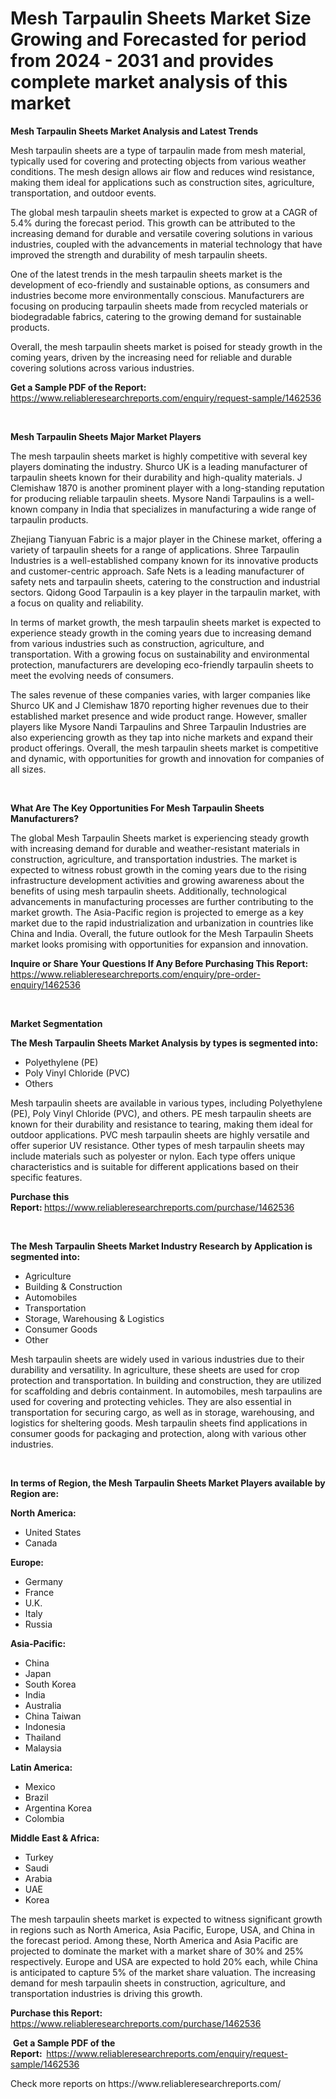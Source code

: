 <p><h1>Mesh Tarpaulin Sheets Market Size Growing and Forecasted for period from 2024 - 2031 and provides complete market analysis of this market</h1></p><p><strong>Mesh Tarpaulin Sheets Market Analysis and Latest Trends</strong></p>
<p><p>Mesh tarpaulin sheets are a type of tarpaulin made from mesh material, typically used for covering and protecting objects from various weather conditions. The mesh design allows air flow and reduces wind resistance, making them ideal for applications such as construction sites, agriculture, transportation, and outdoor events.</p><p>The global mesh tarpaulin sheets market is expected to grow at a CAGR of 5.4% during the forecast period. This growth can be attributed to the increasing demand for durable and versatile covering solutions in various industries, coupled with the advancements in material technology that have improved the strength and durability of mesh tarpaulin sheets.</p><p>One of the latest trends in the mesh tarpaulin sheets market is the development of eco-friendly and sustainable options, as consumers and industries become more environmentally conscious. Manufacturers are focusing on producing tarpaulin sheets made from recycled materials or biodegradable fabrics, catering to the growing demand for sustainable products.</p><p>Overall, the mesh tarpaulin sheets market is poised for steady growth in the coming years, driven by the increasing need for reliable and durable covering solutions across various industries.</p></p>
<p><strong>Get a Sample PDF of the Report:&nbsp;</strong> <a href="https://www.reliableresearchreports.com/enquiry/request-sample/1462536">https://www.reliableresearchreports.com/enquiry/request-sample/1462536</a></p>
<p>&nbsp;</p>
<p><strong>Mesh Tarpaulin Sheets Major Market Players</strong></p>
<p><p>The mesh tarpaulin sheets market is highly competitive with several key players dominating the industry. Shurco UK is a leading manufacturer of tarpaulin sheets known for their durability and high-quality materials. J Clemishaw 1870 is another prominent player with a long-standing reputation for producing reliable tarpaulin sheets. Mysore Nandi Tarpaulins is a well-known company in India that specializes in manufacturing a wide range of tarpaulin products.</p><p>Zhejiang Tianyuan Fabric is a major player in the Chinese market, offering a variety of tarpaulin sheets for a range of applications. Shree Tarpaulin Industries is a well-established company known for its innovative products and customer-centric approach. Safe Nets is a leading manufacturer of safety nets and tarpaulin sheets, catering to the construction and industrial sectors. Qidong Good Tarpaulin is a key player in the tarpaulin market, with a focus on quality and reliability.</p><p>In terms of market growth, the mesh tarpaulin sheets market is expected to experience steady growth in the coming years due to increasing demand from various industries such as construction, agriculture, and transportation. With a growing focus on sustainability and environmental protection, manufacturers are developing eco-friendly tarpaulin sheets to meet the evolving needs of consumers.</p><p>The sales revenue of these companies varies, with larger companies like Shurco UK and J Clemishaw 1870 reporting higher revenues due to their established market presence and wide product range. However, smaller players like Mysore Nandi Tarpaulins and Shree Tarpaulin Industries are also experiencing growth as they tap into niche markets and expand their product offerings. Overall, the mesh tarpaulin sheets market is competitive and dynamic, with opportunities for growth and innovation for companies of all sizes.</p></p>
<p>&nbsp;</p>
<p><strong>What Are The Key Opportunities For Mesh Tarpaulin Sheets Manufacturers?</strong></p>
<p><p>The global Mesh Tarpaulin Sheets market is experiencing steady growth with increasing demand for durable and weather-resistant materials in construction, agriculture, and transportation industries. The market is expected to witness robust growth in the coming years due to the rising infrastructure development activities and growing awareness about the benefits of using mesh tarpaulin sheets. Additionally, technological advancements in manufacturing processes are further contributing to the market growth. The Asia-Pacific region is projected to emerge as a key market due to the rapid industrialization and urbanization in countries like China and India. Overall, the future outlook for the Mesh Tarpaulin Sheets market looks promising with opportunities for expansion and innovation.</p></p>
<p><strong>Inquire or Share Your Questions If Any Before Purchasing This Report:</strong> <a href="https://www.reliableresearchreports.com/enquiry/pre-order-enquiry/1462536">https://www.reliableresearchreports.com/enquiry/pre-order-enquiry/1462536</a></p>
<p>&nbsp;</p>
<p><strong>Market Segmentation</strong></p>
<p><strong>The Mesh Tarpaulin Sheets Market Analysis by types is segmented into:</strong></p>
<p><ul><li>Polyethylene (PE)</li><li>Poly Vinyl Chloride (PVC)</li><li>Others</li></ul></p>
<p><p>Mesh tarpaulin sheets are available in various types, including Polyethylene (PE), Poly Vinyl Chloride (PVC), and others. PE mesh tarpaulin sheets are known for their durability and resistance to tearing, making them ideal for outdoor applications. PVC mesh tarpaulin sheets are highly versatile and offer superior UV resistance. Other types of mesh tarpaulin sheets may include materials such as polyester or nylon. Each type offers unique characteristics and is suitable for different applications based on their specific features.</p></p>
<p><strong>Purchase this Report:&nbsp;</strong><a href="https://www.reliableresearchreports.com/purchase/1462536">https://www.reliableresearchreports.com/purchase/1462536</a></p>
<p>&nbsp;</p>
<p><strong>The Mesh Tarpaulin Sheets Market Industry Research by Application is segmented into:</strong></p>
<p><ul><li>Agriculture</li><li>Building & Construction</li><li>Automobiles</li><li>Transportation</li><li>Storage, Warehousing & Logistics</li><li>Consumer Goods</li><li>Other</li></ul></p>
<p><p>Mesh tarpaulin sheets are widely used in various industries due to their durability and versatility. In agriculture, these sheets are used for crop protection and transportation. In building and construction, they are utilized for scaffolding and debris containment. In automobiles, mesh tarpaulins are used for covering and protecting vehicles. They are also essential in transportation for securing cargo, as well as in storage, warehousing, and logistics for sheltering goods. Mesh tarpaulin sheets find applications in consumer goods for packaging and protection, along with various other industries.</p></p>
<p>&nbsp;</p>
<p><strong>In terms of Region, the Mesh Tarpaulin Sheets Market Players available by Region are:</strong></p>
<p>
    <p> <strong> North America: </strong>
        <ul>
            <li>United States</li>
            <li>Canada</li>
        </ul>
        </p> 
    <p> <strong> Europe: </strong>
        <ul>
            <li>Germany</li>
            <li>France</li>
            <li>U.K.</li>
            <li>Italy</li>
            <li>Russia</li>
        </ul>
        </p> 
    <p> <strong> Asia-Pacific: </strong>
        <ul>
            <li>China</li>
            <li>Japan</li>
            <li>South Korea</li>
            <li>India</li>
            <li>Australia</li>
            <li>China Taiwan</li>
            <li>Indonesia</li>
            <li>Thailand</li>
            <li>Malaysia</li>
        </ul>
        </p> 
    <p> <strong> Latin America: </strong>
        <ul>
            <li>Mexico</li>
            <li>Brazil</li>
            <li>Argentina Korea</li>
            <li>Colombia</li>
        </ul>
        </p> 
    <p> <strong> Middle East & Africa: </strong>
        <ul>
            <li>Turkey</li>
            <li>Saudi</li>
            <li>Arabia</li>
            <li>UAE</li>
            <li>Korea</li>
        </ul>
    </p>
    </p>
<p><p>The mesh tarpaulin sheets market is expected to witness significant growth in regions such as North America, Asia Pacific, Europe, USA, and China in the forecast period. Among these, North America and Asia Pacific are projected to dominate the market with a market share of 30% and 25% respectively. Europe and USA are expected to hold 20% each, while China is anticipated to capture 5% of the market share valuation. The increasing demand for mesh tarpaulin sheets in construction, agriculture, and transportation industries is driving this growth.</p></p>
<p><strong>Purchase this Report: </strong><a href="https://www.reliableresearchreports.com/purchase/1462536">https://www.reliableresearchreports.com/purchase/1462536</a></p>
<p>&nbsp;<strong>Get a Sample PDF of the Report:&nbsp;&nbsp;</strong><a href="https://www.reliableresearchreports.com/enquiry/request-sample/1462536">https://www.reliableresearchreports.com/enquiry/request-sample/1462536</a></p>
<p><strong></strong></p>
<p>Check more reports on https://www.reliableresearchreports.com/</p>
